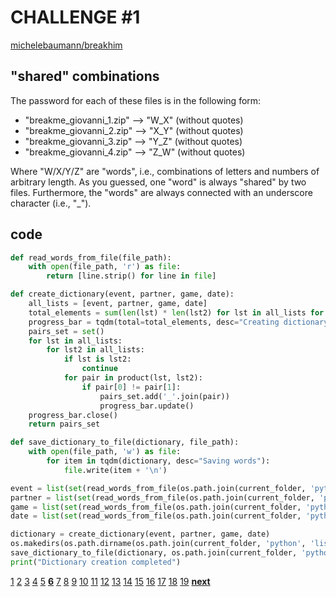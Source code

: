 # CHALLENGE #1

[michelebaumann/breakhim](/)

## "shared" combinations

The password for each of these files is in the following form:

- "breakme_giovanni_1.zip" --> "W_X" (without quotes)
- "breakme_giovanni_2.zip" --> "X_Y" (without quotes)
- "breakme_giovanni_3.zip" --> "Y_Z" (without quotes)
- "breakme_giovanni_4.zip" --> "Z_W" (without quotes)

Where "W/X/Y/Z" are "words", i.e., combinations of letters and numbers of arbitrary length. As you guessed, one "word" is always "shared" by two files. Furthermore, the "words" are always connected with an underscore character (i.e., "\_").

## code

```python
def read_words_from_file(file_path):
    with open(file_path, 'r') as file:
        return [line.strip() for line in file]

def create_dictionary(event, partner, game, date):
    all_lists = [event, partner, game, date]
    total_elements = sum(len(lst) * len(lst2) for lst in all_lists for lst2 in all_lists if lst is not lst2)
    progress_bar = tqdm(total=total_elements, desc="Creating dictionary", unit="pair")
    pairs_set = set()
    for lst in all_lists:
        for lst2 in all_lists:
            if lst is lst2:
                continue
            for pair in product(lst, lst2):
                if pair[0] != pair[1]:
                    pairs_set.add('_'.join(pair))
                    progress_bar.update()
    progress_bar.close()
    return pairs_set

def save_dictionary_to_file(dictionary, file_path):
    with open(file_path, 'w') as file:
        for item in tqdm(dictionary, desc="Saving words"):
            file.write(item + '\n')

event = list(set(read_words_from_file(os.path.join(current_folder, 'python', 'lists', 'raw', 'event.txt'))))
partner = list(set(read_words_from_file(os.path.join(current_folder, 'python', 'lists', 'raw', 'partner.txt'))))
game = list(set(read_words_from_file(os.path.join(current_folder, 'python', 'lists', 'raw', 'game.txt'))))
date = list(set(read_words_from_file(os.path.join(current_folder, 'python', 'lists', 'raw', 'date.txt'))))

dictionary = create_dictionary(event, partner, game, date)
os.makedirs(os.path.dirname(os.path.join(current_folder, 'python', 'lists', 'raw' 'dictionary.txt')), exist_ok=True)
save_dictionary_to_file(dictionary, os.path.join(current_folder, 'python', 'lists', 'raw', 'dictionary.txt'))
print("Dictionary creation completed")
```

[1](/presentation/final/1.md) [2](/presentation/final/2.md) [3](/presentation/final/3.md) [4](/presentation/final/4.md) [5](/presentation/final/5.md) **[6](/presentation/final/6.md)** [7](/presentation/final/7.md) [8](/presentation/final/8.md) [9](/presentation/final/9.md) [10](/presentation/final/10.md) [11](/presentation/final/11.md) [12](/presentation/final/12.md) [13](/presentation/final/13.md) [14](/presentation/final/14.md) [15](/presentation/final/15.md) [16](/presentation/final/16.md) [17](/presentation/final/17.md) [18](/presentation/final/18.md) [19](/presentation/final/19.md)
**[next](/presentation/final/7.md)**
